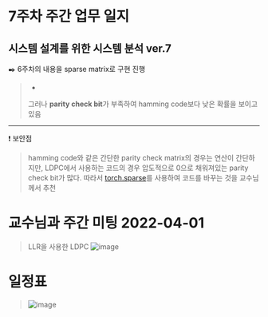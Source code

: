 # 7주차 주간 업무 일지 
## 시스템 설계를 위한 시스템 분석 ver.7
✒️ 6주차의 내용을 sparse matrix로 구현 진행 
> 
> +  
> 그러나 **parity check bit**가 부족하여 hamming code보다 낮은 확률을 보이고 있음 

-----
❗ 보안점 
> hamming code와 같은 간단한 parity check matrix의 경우는 연산이 간단하지만, LDPC에서 사용하는 코드의 경우 압도적으로 0으로 채워져있는 parity check bit가 많다. 따라서 [torch.sparse](https://pytorch.org/docs/stable/sparse.html)를 사용하여 코드를 바꾸는 것을 교수님께서 추천 

# 교수님과 주간 미팅 2022-04-01
> LLR을 사용한 LDPC
>![image](https://user-images.githubusercontent.com/45085563/170325472-936c161b-89b4-4386-84a6-1219f55db6bd.png)
# 일정표 
> ![image](https://user-images.githubusercontent.com/45085563/170325569-6727fd30-5d66-40d2-ac01-b83aaf4451ac.png)
